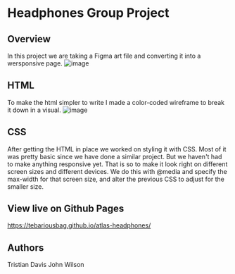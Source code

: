# Headphones Group Project

## Overview
In this project we are taking a Figma art file and converting it into a wersponsive page.
![image](https://github.com/user-attachments/assets/ae69551f-e2c9-49e1-b371-523a4324f905)


## HTML
To make the html simpler to write I made a color-coded wireframe to break it down in a visual.
![image](https://github.com/user-attachments/assets/84dcc011-c453-4b02-8691-211913a47d65)

## CSS
After getting the HTML in place we worked on styling it with CSS. Most of it was pretty basic since we have done a similar project. But we haven't had to make anything responsive yet. That is so to make it look right on different screen sizes and different devices. We do this with @media and specify the max-width for that screen size, and alter the previous CSS to adjust for the smaller size.

## View live on Github Pages
https://tebariousbag.github.io/atlas-headphones/

## Authors
Tristian Davis
John Wilson
